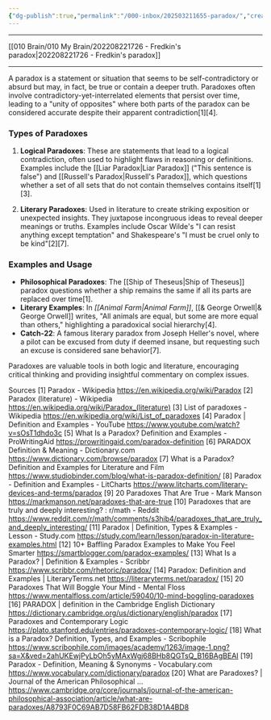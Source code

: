 ```yaml
---
{"dg-publish":true,"permalink":"/000-inbox/202503211655-paradox/","created":"2025-03-21T16:55:17.000-04:00","updated":"2025-03-21T16:57:48.000-04:00"}
---
```


---
[[010 Brain/010 My Brain/202208221726 - Fredkin's paradox\|202208221726 - Fredkin's paradox]]

---

A paradox is a statement or situation that seems to be self-contradictory or absurd but may, in fact, be true or contain a deeper truth. Paradoxes often involve contradictory-yet-interrelated elements that persist over time, leading to a "unity of opposites" where both parts of the paradox can be considered accurate despite their apparent contradiction[1][4].

### Types of Paradoxes
1. **Logical Paradoxes**: These are statements that lead to a logical contradiction, often used to highlight flaws in reasoning or definitions. Examples include the [[Liar Paradox\|Liar Paradox]] ("This sentence is false") and [[Russell's Paradox\|Russell's Paradox]], which questions whether a set of all sets that do not contain themselves contains itself[1][3].

2. **Literary Paradoxes**: Used in literature to create striking exposition or unexpected insights. They juxtapose incongruous ideas to reveal deeper meanings or truths. Examples include Oscar Wilde's "I can resist anything except temptation" and Shakespeare's "I must be cruel only to be kind"[2][7].

### Examples and Usage
- **Philosophical Paradoxes**: The [[Ship of Theseus\|Ship of Theseus]] paradox questions whether a ship remains the same if all its parts are replaced over time[1].
- **Literary Examples**: In *[[Animal Farm\|Animal Farm]]*, [[& George Orwell\|& George Orwell]] writes, "All animals are equal, but some are more equal than others," highlighting a paradoxical social hierarchy[4].
- **Catch-22**: A famous literary paradox from Joseph Heller's novel, where a pilot can be excused from duty if deemed insane, but requesting such an excuse is considered sane behavior[7].

Paradoxes are valuable tools in both logic and literature, encouraging critical thinking and providing insightful commentary on complex issues.

Sources
[1] Paradox - Wikipedia https://en.wikipedia.org/wiki/Paradox
[2] Paradox (literature) - Wikipedia https://en.wikipedia.org/wiki/Paradox_(literature)
[3] List of paradoxes - Wikipedia https://en.wikipedia.org/wiki/List_of_paradoxes
[4] Paradox | Definition and Examples - YouTube https://www.youtube.com/watch?v=sOsT1dhdo3c
[5] What Is a Paradox? Definition and Examples - ProWritingAid https://prowritingaid.com/paradox-definition
[6] PARADOX Definition & Meaning - Dictionary.com https://www.dictionary.com/browse/paradox
[7] What is a Paradox? Definition and Examples for Literature and Film https://www.studiobinder.com/blog/what-is-paradox-definition/
[8] Paradox - Definition and Examples - LitCharts https://www.litcharts.com/literary-devices-and-terms/paradox
[9] 20 Paradoxes That Are True - Mark Manson https://markmanson.net/paradoxes-that-are-true
[10] Paradoxes that are truly and deeply interesting? : r/math - Reddit https://www.reddit.com/r/math/comments/s3hib4/paradoxes_that_are_truly_and_deeply_interesting/
[11] Paradox | Definition, Types & Examples - Lesson - Study.com https://study.com/learn/lesson/paradox-in-literature-examples.html
[12] 10+ Baffling Paradox Examples to Make You Feel Smarter https://smartblogger.com/paradox-examples/
[13] What Is a Paradox? | Definition & Examples - Scribbr https://www.scribbr.com/rhetoric/paradox/
[14] Paradox: Definition and Examples | LiteraryTerms.net https://literaryterms.net/paradox/
[15] 20 Paradoxes That Will Boggle Your Mind - Mental Floss https://www.mentalfloss.com/article/59040/10-mind-boggling-paradoxes
[16] PARADOX | definition in the Cambridge English Dictionary https://dictionary.cambridge.org/us/dictionary/english/paradox
[17] Paradoxes and Contemporary Logic https://plato.stanford.edu/entries/paradoxes-contemporary-logic/
[18] What is a Paradox? Definition, Types, and Examples - Scribophile https://www.scribophile.com/images/academy/1263/image-1.png?sa=X&ved=2ahUKEwjPyLbOh5yMAxWgj68BHb8QGTsQ_B16BAgBEAI
[19] Paradox - Definition, Meaning & Synonyms - Vocabulary.com https://www.vocabulary.com/dictionary/paradox
[20] What are Paradoxes? | Journal of the American Philosophical ... https://www.cambridge.org/core/journals/journal-of-the-american-philosophical-association/article/what-are-paradoxes/A8793F0C69AB7D58FB62FDB38D1A4BD8
